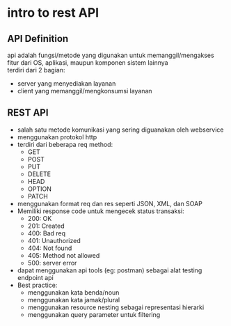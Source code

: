 # intro to rest API
## API Definition
api adalah fungsi/metode yang digunakan untuk memanggil/mengakses fitur dari OS, aplikasi, maupun komponen sistem lainnya  
terdiri dari 2 bagian:
- server yang menyediakan layanan
- client yang memanggil/mengkonsumsi layanan
## REST API
- salah satu metode komunikasi yang sering diguanakan oleh webservice
- menggunakan protokol http
- terdiri dari beberapa req method:
    - GET
    - POST
    - PUT
    - DELETE
    - HEAD
    - OPTION
    - PATCH
- menggunakan format req dan res seperti JSON, XML, dan SOAP
- Memiliki response code untuk mengecek status transaksi:
    - 200: OK
    - 201: Created
    - 400: Bad req
    - 401: Unauthorized
    - 404: Not found
    - 405: Method not allowed
    - 500: server error
- dapat menggunakan api tools (eg: postman) sebagai alat testing endpoint api
- Best practice:
    - menggunakan kata benda/noun
    - menggunakan kata jamak/plural
    - menggunakan resource nesting sebagai representasi hierarki
    - menggunakan query parameter untuk filtering

